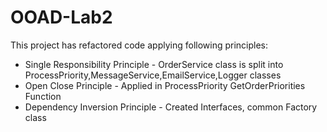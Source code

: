 # OOAD-Lab2

This project has refactored code applying following principles:
* Single Responsibility Principle - OrderService class is split into ProcessPriority,MessageService,EmailService,Logger classes
* Open Close Principle - Applied in ProcessPriority GetOrderPriorities Function
* Dependency Inversion Principle - Created Interfaces, common Factory class

